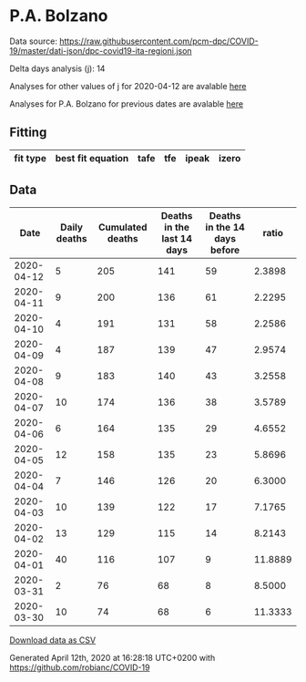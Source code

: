 # P.A. Bolzano

Data source: https://raw.githubusercontent.com/pcm-dpc/COVID-19/master/dati-json/dpc-covid19-ita-regioni.json

Delta days analysis (j): 14

Analyses for other values of j for 2020-04-12 are avalable [here](../README.md)

Analyses for P.A. Bolzano for previous dates are avalable [here](../../README.md)

## Fitting 
|fit type|best fit equation|tafe|tfe|ipeak|izero|
|-------|-----|--------|------|---|---|

## Data
|Date|Daily deaths|Cumulated deaths|Deaths in the last 14 days|Deaths in the 14 days before|ratio|
|----|----------|-----------|-------|--------------------|-----|
|2020-04-12|5|205|141|59|2.3898|
|2020-04-11|9|200|136|61|2.2295|
|2020-04-10|4|191|131|58|2.2586|
|2020-04-09|4|187|139|47|2.9574|
|2020-04-08|9|183|140|43|3.2558|
|2020-04-07|10|174|136|38|3.5789|
|2020-04-06|6|164|135|29|4.6552|
|2020-04-05|12|158|135|23|5.8696|
|2020-04-04|7|146|126|20|6.3000|
|2020-04-03|10|139|122|17|7.1765|
|2020-04-02|13|129|115|14|8.2143|
|2020-04-01|40|116|107|9|11.8889|
|2020-03-31|2|76|68|8|8.5000|
|2020-03-30|10|74|68|6|11.3333|

[Download data as CSV](COVID-19_p.a._bolzano_j14_2020-04-12.csv)

Generated April 12th, 2020 at 16:28:18 UTC+0200 with https://github.com/robianc/COVID-19
